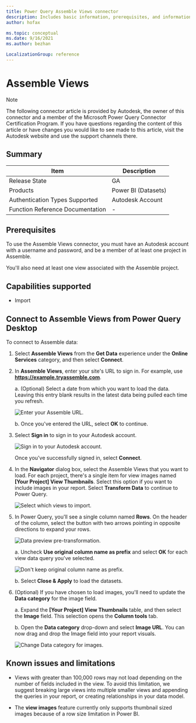 ```yaml
---
title: Power Query Assemble Views connector
description: Includes basic information, prerequisites, and information on how to connect to your AssembleViews data, along with a list of known issues and limitations.
author: hofax

ms.topic: conceptual
ms.date: 9/16/2021
ms.author: bezhan

LocalizationGroup: reference
---
```


# Assemble Views

>[!Note]
>The following connector article is provided by Autodesk, the owner of this connector and a member of the Microsoft Power Query Connector Certification Program. If you have questions regarding the content of this article or have changes you would like to see made to this article, visit the Autodesk website and use the support channels there.

## Summary

| Item | Description |
| ---- | ----------- |
| Release State | GA |
| Products | Power BI (Datasets) |
| Authentication Types Supported | Autodesk Account |
| Function Reference Documentation | - |

## Prerequisites

To use the Assemble Views connector, you must have an Autodesk account with a username and password, and be a member of at least one project in Assemble.

You'll also need at least one view associated with the Assemble project.

## Capabilities supported

* Import

## Connect to Assemble Views from Power Query Desktop

To connect to Assemble data:

1. Select **Assemble Views** from the **Get Data** experience under the **Online Services** category, and then select **Connect**.

2. In **Assemble Views**, enter your site's URL to sign in. For example, use **https://example.tryassemble.com**.

   a. (Optional) Select a date from which you want to load the data. Leaving this entry blank results in the latest data being pulled each time you refresh.

      ![Enter your Assemble URL.](media/assemble-views/assemble-views-url.png)

   b. Once you've entered the URL, select **OK** to continue.

3. Select **Sign in** to sign in to your Autodesk account.

   ![Sign in to your Autodesk account.](media/assemble-views/assemble-views-sign-in.png)

   Once you've successfully signed in, select **Connect**.

4. In the **Navigator** dialog box, select the Assemble Views that you want to load. For each project, there's a single item for view images named **[Your Project] View Thumbnails**. Select this option if you want to include images in your report. Select **Transform Data** to continue to Power Query.

   ![Select which views to import.](media/assemble-views/assemble-views-selection.png)

5. In Power Query, you'll see a single column named **Rows**. On the header of the column, select the button with two arrows pointing in opposite directions to expand your rows.

   ![Data preview pre-transformation.](media/assemble-views/assemble-views-pre-transform.png)

   a. Uncheck **Use original column name as prefix** and select **OK** for each view data query you've selected.

      ![Don't keep original column name as prefix.](media/assemble-views/assemble-views-transform-1.png)

   b. Select **Close & Apply** to load the datasets.

6. (Optional) If you have chosen to load images, you'll need to update the **Data category** for the image field.

   a. Expand the **[Your Project] View Thumbnails** table, and then select the **Image** field.  This selection opens the **Column tools** tab.

   b. Open the **Data category** drop-down and select **Image URL**. You can now drag and drop the Image field into your report visuals.

   ![Change Data category for images.](media/assemble-views/assemble-views-change-data-category.png)

## Known issues and limitations

* Views with greater than 100,000 rows may not load depending on the number of fields included in the view. To avoid this limitation, we suggest breaking large views into multiple smaller views and appending the queries in your report, or creating relationships in your data model.

* The **view images** feature currently only supports thumbnail sized images because of a row size limitation in Power BI.
